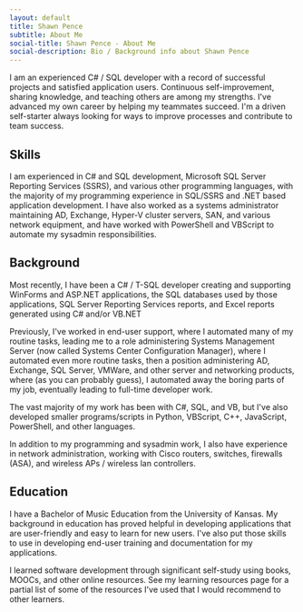 ```yaml
---
layout: default
title: Shawn Pence
subtitle: About Me
social-title: Shawn Pence - About Me
social-description: Bio / Background info about Shawn Pence
---
```


I am an experienced C# / SQL developer with a record of successful projects and satisfied application users.  Continuous self-improvement, sharing knowledge, and teaching others are among my strengths.  I've advanced my own career by helping my teammates succeed. I'm a driven self-starter always looking for ways to improve processes and contribute to team success.

## Skills

I am experienced in C# and SQL development, Microsoft SQL Server Reporting Services (SSRS), and various other programming languages, with the majority of my programming experience in SQL/SSRS and .NET based application development.  I have also worked as a systems administrator maintaining AD, Exchange, Hyper-V cluster servers, SAN, and various network equipment, and have worked with PowerShell and VBScript to automate my sysadmin responsibilities.

## Background

Most recently, I have been a C# / T-SQL developer creating and supporting WinForms and ASP<i></i>.NET applications, the SQL databases used by those applications, SQL Server Reporting Services reports, and Excel reports generated using C# and/or VB<i></i>.NET

Previously, I've worked in end-user support, where I automated many of my routine tasks, leading me to a role administering Systems Management Server (now called Systems Center Configuration Manager), where I automated even more routine tasks, then a position administering AD, Exchange, SQL Server, VMWare, and other server and networking products, where (as you can probably guess), I automated away the boring parts of my job, eventually leading to full-time developer work.

The vast majority of my work has been with C#, SQL, and VB, but I've also developed smaller programs/scripts in Python, VBScript, C++, JavaScript, PowerShell, and other languages.

In addition to my programming and sysadmin work, I also have experience in network administration, working with Cisco routers, switches, firewalls (ASA), and wireless APs / wireless lan controllers.

## Education

I have a Bachelor of Music Education from the University of Kansas.  My background in education has proved helpful in developing applications that are user-friendly and easy to learn for new users.  I've also put those skills to use in developing end-user training and documentation for my applications.

I learned software development through significant self-study using books, MOOCs, and other online resources.  See my learning resources page for a partial list of some of the resources I've used that I would recommend to other learners.
